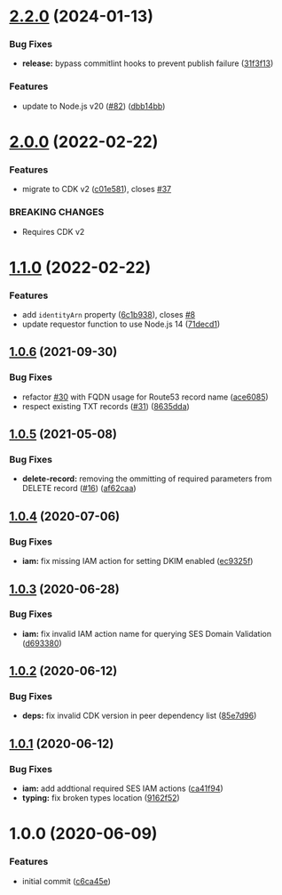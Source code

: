 # [2.2.0](https://github.com/mooyoul/aws-cdk-ses-domain-identity/compare/v2.1.0...v2.2.0) (2024-01-13)


### Bug Fixes

* **release:** bypass commitlint hooks to prevent publish failure ([31f3f13](https://github.com/mooyoul/aws-cdk-ses-domain-identity/commit/31f3f1334bb8321ea8a55822aa9874a9ffd741d1))


### Features

* update to Node.js v20 ([#82](https://github.com/mooyoul/aws-cdk-ses-domain-identity/issues/82)) ([dbb14bb](https://github.com/mooyoul/aws-cdk-ses-domain-identity/commit/dbb14bbb202f325717879567822915d8a88d0159))

# [2.0.0](https://github.com/mooyoul/aws-cdk-ses-domain-identity/compare/v1.1.0...v2.0.0) (2022-02-22)


### Features

* migrate to CDK v2 ([c01e581](https://github.com/mooyoul/aws-cdk-ses-domain-identity/commit/c01e581d2fbf0ddb58f4e90dbb67ef644d0097bc)), closes [#37](https://github.com/mooyoul/aws-cdk-ses-domain-identity/issues/37)


### BREAKING CHANGES

* Requires CDK v2

# [1.1.0](https://github.com/mooyoul/aws-cdk-ses-domain-identity/compare/v1.0.6...v1.1.0) (2022-02-22)


### Features

* add `identityArn` property ([6c1b938](https://github.com/mooyoul/aws-cdk-ses-domain-identity/commit/6c1b938a61feba472c22b3336cc9de5e7f1f2894)), closes [#8](https://github.com/mooyoul/aws-cdk-ses-domain-identity/issues/8)
* update requestor function to use Node.js 14 ([71decd1](https://github.com/mooyoul/aws-cdk-ses-domain-identity/commit/71decd18c9529f3c046038dee295d7da7e4f8288))

## [1.0.6](https://github.com/mooyoul/aws-cdk-ses-domain-identity/compare/v1.0.5...v1.0.6) (2021-09-30)


### Bug Fixes

* refactor [#30](https://github.com/mooyoul/aws-cdk-ses-domain-identity/issues/30) with FQDN usage for Route53 record name ([ace6085](https://github.com/mooyoul/aws-cdk-ses-domain-identity/commit/ace6085456b9740bf5e2faa4d6e1d2d6218a0c24))
* respect existing TXT records ([#31](https://github.com/mooyoul/aws-cdk-ses-domain-identity/issues/31)) ([8635dda](https://github.com/mooyoul/aws-cdk-ses-domain-identity/commit/8635ddaab94c2e83cbfae344b9403050b6356688))

## [1.0.5](https://github.com/mooyoul/aws-cdk-ses-domain-identity/compare/v1.0.4...v1.0.5) (2021-05-08)


### Bug Fixes

* **delete-record:** removing the ommitting of required parameters from DELETE record ([#16](https://github.com/mooyoul/aws-cdk-ses-domain-identity/issues/16)) ([af62caa](https://github.com/mooyoul/aws-cdk-ses-domain-identity/commit/af62caabe18b36f7f5f2bca1b1c1e7ac96c080b3))

## [1.0.4](https://github.com/mooyoul/aws-cdk-ses-domain-identity/compare/v1.0.3...v1.0.4) (2020-07-06)


### Bug Fixes

* **iam:** fix missing IAM action for setting DKIM enabled ([ec9325f](https://github.com/mooyoul/aws-cdk-ses-domain-identity/commit/ec9325ffc27d874128bd4e6a4b7aea6d224daad5))

## [1.0.3](https://github.com/mooyoul/aws-cdk-ses-domain-identity/compare/v1.0.2...v1.0.3) (2020-06-28)


### Bug Fixes

* **iam:** fix invalid IAM action name for querying SES Domain Validation ([d693380](https://github.com/mooyoul/aws-cdk-ses-domain-identity/commit/d693380dab2f83c9906e2e9922ab9539f0434c7e))

## [1.0.2](https://github.com/mooyoul/aws-cdk-ses-domain-identity/compare/v1.0.1...v1.0.2) (2020-06-12)


### Bug Fixes

* **deps:** fix invalid CDK version in peer dependency list ([85e7d96](https://github.com/mooyoul/aws-cdk-ses-domain-identity/commit/85e7d969ca06eac696349a2fa6b7d88ed53ffeca))

## [1.0.1](https://github.com/mooyoul/aws-cdk-ses-domain-identity/compare/v1.0.0...v1.0.1) (2020-06-12)


### Bug Fixes

* **iam:** add addtional required SES IAM actions ([ca41f94](https://github.com/mooyoul/aws-cdk-ses-domain-identity/commit/ca41f94e62e2a271e367d748be8b0c5a8efce882))
* **typing:** fix broken types location ([9162f52](https://github.com/mooyoul/aws-cdk-ses-domain-identity/commit/9162f52793ee45e78dc09f9804f12eb315859322))

# 1.0.0 (2020-06-09)


### Features

* initial commit ([c6ca45e](https://github.com/mooyoul/aws-cdk-ses-domain-identity/commit/c6ca45e9d153fa6b7e68c2f71f045e4926e0f4ee))
